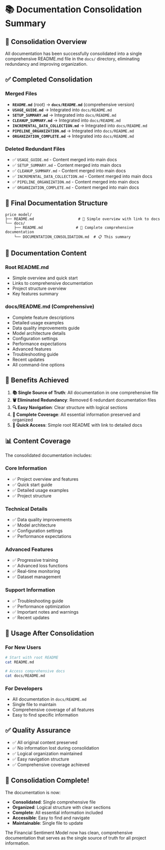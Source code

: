 # 📚 Documentation Consolidation Summary

## 🎯 Consolidation Overview

All documentation has been successfully consolidated into a single comprehensive README.md file in the `docs/` directory, eliminating redundancy and improving organization.

## ✅ Completed Consolidation

### **Merged Files**
- **`README.md`** (root) → **`docs/README.md`** (comprehensive version)
- **`USAGE_GUIDE.md`** → Integrated into `docs/README.md`
- **`SETUP_SUMMARY.md`** → Integrated into `docs/README.md`
- **`CLEANUP_SUMMARY.md`** → Integrated into `docs/README.md`
- **`INCREMENTAL_DATA_COLLECTION.md`** → Integrated into `docs/README.md`
- **`PIPELINE_ORGANIZATION.md`** → Integrated into `docs/README.md`
- **`ORGANIZATION_COMPLETE.md`** → Integrated into `docs/README.md`

### **Deleted Redundant Files**
- ✅ `USAGE_GUIDE.md` - Content merged into main docs
- ✅ `SETUP_SUMMARY.md` - Content merged into main docs
- ✅ `CLEANUP_SUMMARY.md` - Content merged into main docs
- ✅ `INCREMENTAL_DATA_COLLECTION.md` - Content merged into main docs
- ✅ `PIPELINE_ORGANIZATION.md` - Content merged into main docs
- ✅ `ORGANIZATION_COMPLETE.md` - Content merged into main docs

## 📁 Final Documentation Structure

```
price model/
├── README.md                    # 📖 Simple overview with link to docs
└── docs/
    ├── README.md               # 📖 Complete comprehensive documentation
    └── DOCUMENTATION_CONSOLIDATION.md  # 📋 This summary
```

## 📖 Documentation Content

### **Root README.md**
- Simple overview and quick start
- Links to comprehensive documentation
- Project structure overview
- Key features summary

### **docs/README.md** (Comprehensive)
- Complete feature descriptions
- Detailed usage examples
- Data quality improvements guide
- Model architecture details
- Configuration settings
- Performance expectations
- Advanced features
- Troubleshooting guide
- Recent updates
- All command-line options

## 🎯 Benefits Achieved

1. **📚 Single Source of Truth**: All documentation in one comprehensive file
2. **🗑️ Eliminated Redundancy**: Removed 6 redundant documentation files
3. **🔍 Easy Navigation**: Clear structure with logical sections
4. **📖 Complete Coverage**: All essential information preserved and organized
5. **🚀 Quick Access**: Simple root README with link to detailed docs

## 📊 Content Coverage

The consolidated documentation includes:

### **Core Information**
- ✅ Project overview and features
- ✅ Quick start guide
- ✅ Detailed usage examples
- ✅ Project structure

### **Technical Details**
- ✅ Data quality improvements
- ✅ Model architecture
- ✅ Configuration settings
- ✅ Performance expectations

### **Advanced Features**
- ✅ Progressive training
- ✅ Advanced loss functions
- ✅ Real-time monitoring
- ✅ Dataset management

### **Support Information**
- ✅ Troubleshooting guide
- ✅ Performance optimization
- ✅ Important notes and warnings
- ✅ Recent updates

## 🔄 Usage After Consolidation

### **For New Users**
```bash
# Start with root README
cat README.md

# Access comprehensive docs
cat docs/README.md
```

### **For Developers**
- All documentation in `docs/README.md`
- Single file to maintain
- Comprehensive coverage of all features
- Easy to find specific information

## ✅ Quality Assurance

- ✅ All original content preserved
- ✅ No information lost during consolidation
- ✅ Logical organization maintained
- ✅ Easy navigation structure
- ✅ Comprehensive coverage achieved

## 🎉 Consolidation Complete!

The documentation is now:
- **Consolidated**: Single comprehensive file
- **Organized**: Logical structure with clear sections
- **Complete**: All essential information included
- **Accessible**: Easy to find and navigate
- **Maintainable**: Single file to update

The Financial Sentiment Model now has clean, comprehensive documentation that serves as the single source of truth for all project information. 